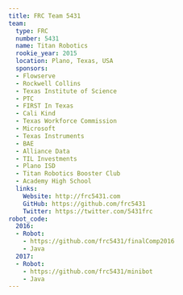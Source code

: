 ```yaml
---
title: FRC Team 5431
team:
  type: FRC
  number: 5431
  name: Titan Robotics
  rookie_year: 2015
  location: Plano, Texas, USA
  sponsors:
  - Flowserve
  - Rockwell Collins
  - Texas Institute of Science
  - PTC
  - FIRST In Texas
  - Cali Kind
  - Texas Workforce Commission
  - Microsoft
  - Texas Instruments
  - BAE
  - Alliance Data
  - TIL Investments
  - Plano ISD
  - Titan Robotics Booster Club
  - Academy High School
  links:
    Website: http://frc5431.com
    GitHub: https://github.com/frc5431
    Twitter: https://twitter.com/5431frc
robot_code:
  2016:
  - Robot:
    - https://github.com/frc5431/finalComp2016
    - Java
  2017:
  - Robot:
    - https://github.com/frc5431/minibot
    - Java
---
```

